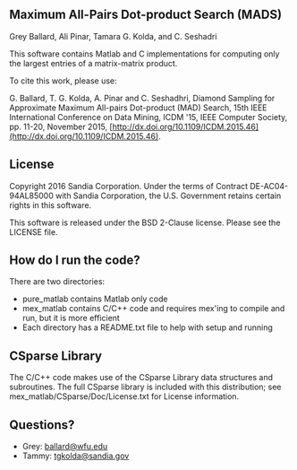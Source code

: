 Maximum All-Pairs Dot-product Search (MADS)
--------

Grey Ballard, Ali Pinar, Tamara G. Kolda, and C. Seshadri

This software contains Matlab and C implementations for computing only the largest entries of a matrix-matrix product.

To cite this work, please use:

G. Ballard, T. G. Kolda, A. Pinar and C. Seshadhri, Diamond Sampling for Approximate Maximum All-pairs Dot-product (MAD) Search, 
15th IEEE International Conference on Data Mining, ICDM '15, IEEE Computer Society, pp. 11-20, November 2015, [http://dx.doi.org/10.1109/ICDM.2015.46](http://dx.doi.org/10.1109/ICDM.2015.46).

License
--------

Copyright 2016 Sandia Corporation. Under the terms of Contract DE-AC04-94AL85000 with Sandia Corporation, the U.S. Government retains certain rights in this software.

This software is released under the BSD 2-Clause license. Please see the LICENSE file.

How do I run the code?
--------

There are two directories:

* pure_matlab contains Matlab only code
* mex_matlab contains C/C++ code and requires mex'ing to compile and run, but it is more efficient
* Each directory has a README.txt file to help with setup and running

CSparse Library
--------

The C/C++ code makes use of the CSparse Library data structures and subroutines.  The full CSparse library is included with this distribution; see mex_matlab/CSparse/Doc/License.txt for License information.

Questions?
--------

* Grey: ballard@wfu.edu
* Tammy: tgkolda@sandia.gov